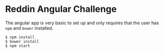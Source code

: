 # Reddin Angular Challenge

The angular app is very basic to set up and only requires that the user has
`npm` and `bower` installed.

    $ npm install
    $ bower install
    $ npm start
